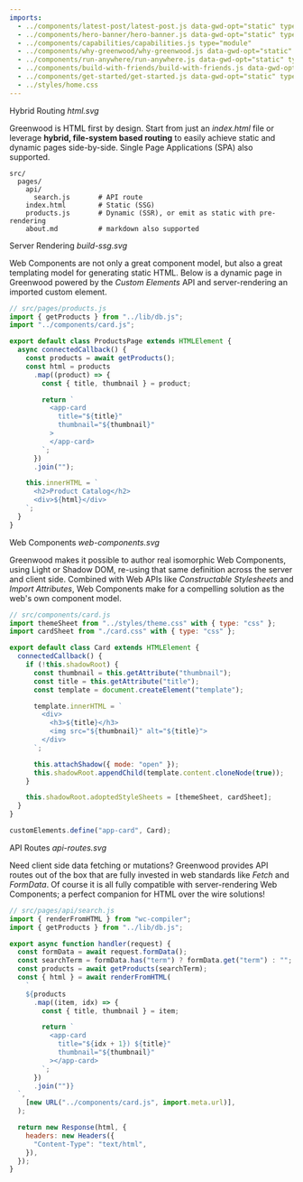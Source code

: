 ```yaml
---
imports:
  - ../components/latest-post/latest-post.js data-gwd-opt="static" type="module"
  - ../components/hero-banner/hero-banner.js data-gwd-opt="static" type="module"
  - ../components/capabilities/capabilities.js type="module"
  - ../components/why-greenwood/why-greenwood.js data-gwd-opt="static" type="module"
  - ../components/run-anywhere/run-anywhere.js data-gwd-opt="static" type="module"
  - ../components/build-with-friends/build-with-friends.js data-gwd-opt="static" type="module"
  - ../components/get-started/get-started.js data-gwd-opt="static" type="module"
  - ../styles/home.css
---
```


<app-latest-post link="/blog/release/v0.30.0/" title="We just released v0.30.0"></app-latest-post>

<app-hero-banner></app-hero-banner>

<app-capabilities></app-capabilities>

<!-- prettier-ignore-start -->
<div class="capabilities-content item1">
  <span>Hybrid Routing</span>
  <i>html.svg</i>
  <p>Greenwood is HTML first by design.  Start from just an <em>index.html</em> file or leverage <strong>hybrid, file-system based routing</strong> to easily achieve static and dynamic pages side-by-side.  Single Page Applications (SPA) also supported.</p>

  ```shell
  src/
    pages/
      api/
        search.js       # API route
      index.html        # Static (SSG)
      products.js       # Dynamic (SSR), or emit as static with pre-rendering
      about.md          # markdown also supported
  ```
</div>

<!-- prettier-ignore-end -->

<!-- prettier-ignore-start -->
<div class="capabilities-content item2">
  <span>Server Rendering</span>
  <i>build-ssg.svg</i>
  <p>Web Components are not only a great component model, but also a great templating model for generating static HTML.  Below is a dynamic page in Greenwood powered by the <em>Custom Elements</em> API and server-rendering an imported custom element.</p>

  ```js
  // src/pages/products.js
  import { getProducts } from "../lib/db.js";
  import "../components/card.js";

  export default class ProductsPage extends HTMLElement {
    async connectedCallback() {
      const products = await getProducts();
      const html = products
        .map((product) => {
          const { title, thumbnail } = product;

          return `
            <app-card
              title="${title}"
              thumbnail="${thumbnail}"
            >
            </app-card>
          `;
        })
        .join("");

      this.innerHTML = `
        <h2>Product Catalog</h2>
        <div>${html}</div>
      `;
    }
  }
  ```

</div>

<!-- prettier-ignore-end -->

<!-- prettier-ignore-start -->
<div class="capabilities-content item3">
  <span>Web Components</span>
  <i>web-components.svg</i>
  <p>Greenwood makes it possible to author real isomorphic Web Components, using Light or Shadow DOM, re-using that same definition across the server and client side.  Combined with Web APIs like <em>Constructable Stylesheets</em> and <em>Import Attributes</em>, Web Components make for a compelling solution as the web's own component model.</p>

  ```js
  // src/components/card.js
  import themeSheet from "../styles/theme.css" with { type: "css" };
  import cardSheet from "./card.css" with { type: "css" };

  export default class Card extends HTMLElement {
    connectedCallback() {
      if (!this.shadowRoot) {
        const thumbnail = this.getAttribute("thumbnail");
        const title = this.getAttribute("title");
        const template = document.createElement("template");

        template.innerHTML = `
          <div>
            <h3>${title}</h3>
            <img src="${thumbnail}" alt="${title}">
          </div>
        `;

        this.attachShadow({ mode: "open" });
        this.shadowRoot.appendChild(template.content.cloneNode(true));
      }

      this.shadowRoot.adoptedStyleSheets = [themeSheet, cardSheet];
    }
  }

  customElements.define("app-card", Card);
  ```

</div>

<!-- prettier-ignore-end -->

<!-- prettier-ignore-start -->
<div class="capabilities-content item4">
  <span>API Routes</span>
  <i>api-routes.svg</i>
  <p>Need client side data fetching or mutations?  Greenwood provides API routes out of the box that are fully invested in web standards like <em>Fetch</em> and <em>FormData</em>.  Of course it is all fully compatible with server-rendering Web Components; a perfect companion for HTML over the wire solutions!</p>

  ```js
  // src/pages/api/search.js
  import { renderFromHTML } from "wc-compiler";
  import { getProducts } from "../lib/db.js";

  export async function handler(request) {
    const formData = await request.formData();
    const searchTerm = formData.has("term") ? formData.get("term") : "";
    const products = await getProducts(searchTerm);
    const { html } = await renderFromHTML(
      `
      ${products
        .map((item, idx) => {
          const { title, thumbnail } = item;

          return `
            <app-card
              title="${idx + 1}) ${title}"
              thumbnail="${thumbnail}"
            ></app-card>
          `;
        })
        .join("")}
    `,
      [new URL("../components/card.js", import.meta.url)],
    );

    return new Response(html, {
      headers: new Headers({
        "Content-Type": "text/html",
      }),
    });
  }
  ```
</div>

<!-- prettier-ignore-end -->

<app-build-with-friends></app-build-with-friends>

<app-why-greenwood></app-why-greenwood>

<app-run-anywhere></app-run-anywhere>

<app-get-started></app-get-started>
